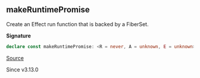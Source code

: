 ## makeRuntimePromise

Create an Effect run function that is backed by a FiberSet.

**Signature**

```ts
declare const makeRuntimePromise: <R = never, A = unknown, E = unknown>() => Effect.Effect<(<XE extends E, XA extends A>(effect: Effect.Effect<XA, XE, R>, options?: Runtime.RunForkOptions | undefined) => Promise<XA>), never, Scope.Scope | R>
```

[Source](https://github.com/Effect-TS/effect/tree/main/packages/effect/src/FiberSet.ts#L157)

Since v3.13.0